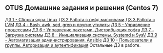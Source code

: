 ## OTUS Домашние задания и решения (Centos 7)

[ДЗ 1 - Сборка ядра Linux]
[ДЗ 2 Работа с рейд массивами]
[ДЗ 3 Работа с LVM]
[ДЗ 4 - Bash, awk, sed, grep и другие утилиты]
[ДЗ 5 - Управление процессами]
[ДЗ 6 - Управление пакетами. Дистрибьюция софта]
[ДЗ 7 - Загрузка системы]
[ДЗ 8 - Инициализация системы. Systemd и SysV]
[ДЗ 9 - Автоматизация администрирования. Ansible]
[ДЗ 10 - Пользователи и группы. Авторизация и аутентификация]
Остальные ДЗ в работе.


[ДЗ 1 - Сборка ядра Linux]:https://github.com/staybox/otus_dz1
[ДЗ 2 Работа с рейд массивами]:https://github.com/staybox/otus_dz2
[ДЗ 3 Работа с LVM]:https://github.com/staybox/otus_dz3
[ДЗ 4 - Bash, awk, sed, grep и другие утилиты]:https://github.com/staybox/otus_dz4
[ДЗ 5 - Управление процессами]:https://github.com/staybox/otus_dz5
[ДЗ 6 - Управление пакетами. Дистрибьюция софта]:https://github.com/staybox/otus_dz6
[ДЗ 7 - Загрузка системы]:https://github.com/staybox/otus_dz7
[ДЗ 8 - Инициализация системы. Systemd и SysV]:https://github.com/staybox/otus_dz8
[ДЗ 9 - Автоматизация администрирования. Ansible]:https://github.com/staybox/otus_dz9
[ДЗ 10 - Пользователи и группы. Авторизация и аутентификация]:https://github.com/staybox/otus_dz10